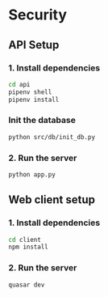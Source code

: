 # Security

## API Setup

### 1. Install dependencies

```bash
cd api
pipenv shell
pipenv install
```

### Init the database

```bash
python src/db/init_db.py
```

### 2. Run the server

```bash
python app.py
```

## Web client setup

### 1. Install dependencies

```bash
cd client
npm install
```

### 2. Run the server

```bash
quasar dev
```
